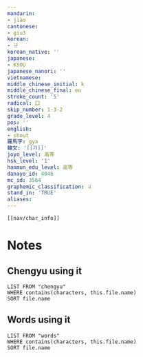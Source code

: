 ```yaml
---
mandarin:
- jiào
cantonese:
- giu3
korean:
- 규
korean_native: ''
japanese:
- KYOU
japanese_nanori: ''
vietnamese:
middle_chinese_initial: k
middle_chinese_final: eu
stroke_count: '5'
radical: 口
skip_number: 1-3-2
grade_level: 4
pos: ''
english:
- shout
羅馬字: gya
韓文: '[[갸]]'
joyo_level: 高等
hsk_level: '1'
hanmun_edu_level: 高等
danayo_id: 4046
mc_id: 3564
graphemic_classification: 丩
stand_in: 'TRUE'
aliases:
---
```

```meta-bind-embed
[[nav/char_info]]
```

# Notes
## Chengyu using it
```dataview
LIST FROM "chengyu"
WHERE contains(characters, this.file.name)
SORT file.name
```

## Words using it

```dataview
LIST FROM "words"
WHERE contains(characters, this.file.name)
SORT file.name
```
